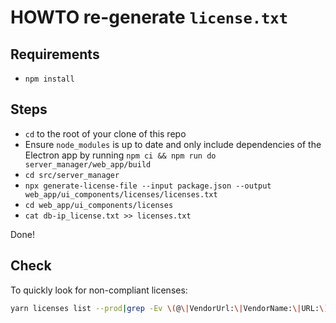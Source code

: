 # HOWTO re-generate `license.txt`

## Requirements

* `npm install`

## Steps

* `cd` to the root of your clone of this repo
* Ensure `node_modules` is up to date and only include dependencies of the Electron app by running `npm ci && npm run do server_manager/web_app/build`
* `cd src/server_manager`
* `npx generate-license-file --input package.json --output web_app/ui_components/licenses/licenses.txt`
* `cd web_app/ui_components/licenses`
* `cat db-ip_license.txt >> licenses.txt`

Done!

## Check

To quickly look for non-compliant licenses:

```bash
yarn licenses list --prod|grep -Ev \(@\|VendorUrl:\|VendorName:\|URL:\)
```
